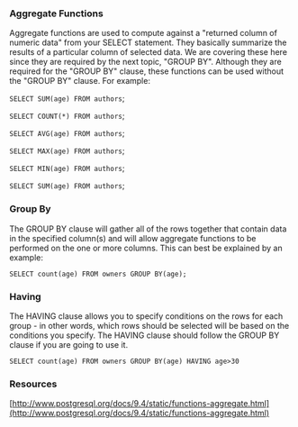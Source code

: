 ### Aggregate Functions

Aggregate functions are used to compute against a "returned column of numeric data" from your SELECT statement. They basically summarize the results of a particular column of selected data. We are covering these here since they are required by the next topic, "GROUP BY". Although they are required for the "GROUP BY" clause, these functions can be used without the "GROUP BY" clause. For example:

`SELECT SUM(age) FROM authors`;

`SELECT COUNT(*) FROM authors`;

`SELECT AVG(age) FROM authors`;

`SELECT MAX(age) FROM authors`;

`SELECT MIN(age) FROM authors`;

`SELECT SUM(age) FROM authors`;

### Group By

The GROUP BY clause will gather all of the rows together that contain data in the specified column(s) and will allow aggregate functions to be performed on the one or more columns. This can best be explained by an example:

`SELECT count(age) FROM owners GROUP BY(age);`

### Having

The HAVING clause allows you to specify conditions on the rows for each group - in other words, which rows should be selected will be based on the conditions you specify. The HAVING clause should follow the GROUP BY clause if you are going to use it.

`SELECT count(age) FROM owners GROUP BY(age) HAVING age>30`

### Resources

[http://www.postgresql.org/docs/9.4/static/functions-aggregate.html](http://www.postgresql.org/docs/9.4/static/functions-aggregate.html)
